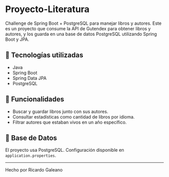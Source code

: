 # Proyecto-Literatura
Challenge de Spring Boot + PostgreSQL para manejar libros y autores.
Este es un proyecto que consume la API de Gutendex para obtener libros y autores, y los guarda en una base de datos PostgreSQL utilizando Spring Boot y JPA.

## 🔧 Tecnologías utilizadas
- Java 
- Spring Boot
- Spring Data JPA
- PostgreSQL
  

## 🎯 Funcionalidades
- Buscar y guardar libros junto con sus autores.
- Consultar estadísticas como cantidad de libros por idioma.
- Filtrar autores que estaban vivos en un año específico.

## 💾 Base de Datos
El proyecto usa PostgreSQL. Configuración disponible en `application.properties`.

---

Hecho  por Ricardo Galeano

